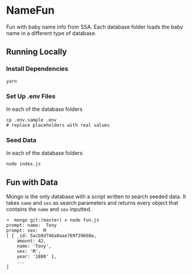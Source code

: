 # NameFun
Fun with baby name info from SSA. Each database folder loads the baby name in a different type of database.

## Running Locally
### Install Dependencies
```
yarn
```

### Set Up .env Files
In each of the database folders
```
cp .env.sample .env
# replace placeholders with real values
```

### Seed Data
In each of the database folders
```
node index.js
```

## Fun with Data
Mongo is the only database with a script written to search seeded data. It takes `name` and `sex` as search parameters and returns every object that contains the `name` and `sex` inputted.
```
➜  mongo git:(master) ✗ node fun.js
prompt: name:  Tony
prompt: sex:  M
[ { _id: 5acb9d746a0aae769f39660a,
    amount: 42,
    name: 'Tony',
    sex: 'M',
    year: '1880' },
    ...
]
```
